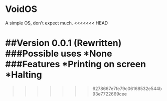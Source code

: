 # VoidOS
A simple OS, don't expect much.
<<<<<<< HEAD

##Version 0.0.1
(Rewritten)
###Possible uses
*None
###Features
*Printing on screen
*Halting
=======
>>>>>>> 6278667e7fe79c06168532e544b93e7722669cee

